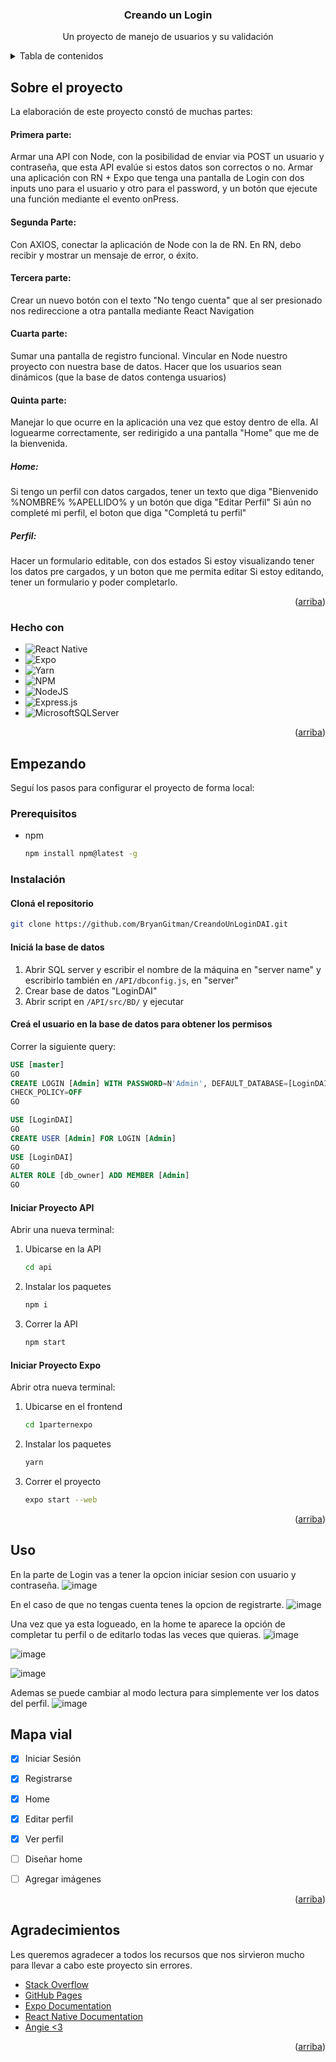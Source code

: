 <a name="readme-top"></a>

  <h3 align="center">Creando un Login</h3>

  <p align="center">
    Un proyecto de manejo de usuarios y su validación
  </p>
</div>

<!-- TABLE OF CONTENTS -->
<details>
  <summary>Tabla de contenidos</summary>
  <ol>
    <li>
      <a href="#sobre-el-proyecto">Sobre el proyecto</a>
      <ul>
        <li><a href="#hecho-con">Hecho con</a></li>
      </ul>
    </li>
    <li>
      <a href="#empezando">Empezando</a>
      <ul>
        <li><a href="#prerequisitos">Prerequisitos</a></li>
        <li><a href="#instalación">Instalación</a></li>
      </ul>
    </li>
    <li><a href="#uso">Uso</a></li>
    <li><a href="#mapa-vial">Mapa vial</a></li>
    <li><a href="#agradecimientos">Agradecimientos</a></li>
  </ol>
</details>



<!-- ABOUT THE PROJECT -->
## Sobre el proyecto

La elaboración de este proyecto constó de muchas partes:

#### Primera parte:
Armar una API con Node, con la posibilidad de enviar via POST un usuario y contraseña, que esta API evalúe si estos datos son correctos o no.
Armar una aplicación con RN + Expo que tenga una pantalla de Login con dos inputs uno para el usuario y otro para el password, y un botón que ejecute una función mediante el evento onPress.

#### Segunda Parte:
Con AXIOS, conectar la aplicación de Node con la de RN. En RN, debo recibir y mostrar un mensaje de error, o éxito.

#### Tercera parte:
Crear un nuevo botón con el texto "No tengo cuenta" que al ser presionado nos redireccione a otra pantalla mediante React Navigation
 
#### Cuarta parte:
Sumar una pantalla de registro funcional.
Vincular en Node nuestro proyecto con nuestra base de datos.
Hacer que los usuarios sean dinámicos (que la base de datos contenga usuarios)

#### Quinta parte:
Manejar lo que ocurre en la aplicación una vez que estoy dentro de ella. 
Al loguearme correctamente, ser redirigido a una pantalla "Home" que me de la bienvenida. 

##### Home:
Si tengo un perfil con datos cargados, tener un texto que diga "Bienvenido %NOMBRE% %APELLIDO% y un botón que diga "Editar Perfil" 
Si aún no completé mi perfil, el boton que diga "Completá tu perfil" 

##### Perfil: 
Hacer un formulario editable, con dos estados
Si estoy visualizando tener los datos pre cargados, y un boton que me permita editar
Si estoy editando, tener un formulario y poder completarlo.

<p align="right">(<a href="#readme-top">arriba</a>)</p>


### Hecho con

* ![React Native](https://img.shields.io/badge/react_native-%2320232a.svg?style=for-the-badge&logo=react&logoColor=%2361DAFB)
* ![Expo](https://img.shields.io/badge/expo-1C1E24?style=for-the-badge&logo=expo&logoColor=#D04A37)
* ![Yarn](https://img.shields.io/badge/yarn-%232C8EBB.svg?style=for-the-badge&logo=yarn&logoColor=white)
* ![NPM](https://img.shields.io/badge/NPM-%23CB3837.svg?style=for-the-badge&logo=npm&logoColor=white)
* ![NodeJS](https://img.shields.io/badge/node.js-6DA55F?style=for-the-badge&logo=node.js&logoColor=white)
* ![Express.js](https://img.shields.io/badge/express.js-%23404d59.svg?style=for-the-badge&logo=express&logoColor=%2361DAFB)
* ![MicrosoftSQLServer](https://img.shields.io/badge/Microsoft%20SQL%20Server-CC2927?style=for-the-badge&logo=microsoft%20sql%20server&logoColor=white)

<p align="right">(<a href="#readme-top">arriba</a>)</p>



<!-- GETTING STARTED -->
## Empezando

Seguí los pasos para configurar el proyecto de forma local:

### Prerequisitos

* npm
  ```sh
  npm install npm@latest -g
  ```


### Instalación

#### Cloná el repositorio
   ```sh
   git clone https://github.com/BryanGitman/CreandoUnLoginDAI.git
   ```


#### Iniciá la base de datos
1. Abrir SQL server y escribir el nombre de la máquina en "server name" y escribirlo también en `/API/dbconfig.js`, en "server"
2. Crear base de datos "LoginDAI"
3. Abrir script en `/API/src/BD/` y ejecutar


#### Creá el usuario en la base de datos para obtener los permisos
Correr la siguiente query:
```sql
USE [master]
GO
CREATE LOGIN [Admin] WITH PASSWORD=N'Admin', DEFAULT_DATABASE=[LoginDAI], CHECK_EXPIRATION=OFF,
CHECK_POLICY=OFF
GO

USE [LoginDAI]
GO
CREATE USER [Admin] FOR LOGIN [Admin]
GO
USE [LoginDAI]
GO
ALTER ROLE [db_owner] ADD MEMBER [Admin]
GO
```


#### Iniciar Proyecto API
Abrir una nueva terminal:
1. Ubicarse en la API
   ```sh
   cd api
   ```
2. Instalar los paquetes
   ```sh
   npm i
   ```
3. Correr la API
   ```sh
   npm start
   ```


#### Iniciar Proyecto Expo
Abrir otra nueva terminal:

1. Ubicarse en el frontend
   ```sh
   cd 1parternexpo
   ```
2. Instalar los paquetes
   ```sh
   yarn
   ```
3. Correr el proyecto
   ```sh
   expo start --web
   ```

<p align="right">(<a href="#readme-top">arriba</a>)</p>



<!-- USAGE EXAMPLES -->
## Uso

En la parte de Login vas a tener la opcion iniciar sesion con usuario y contraseña. 
![image](https://github.com/BryanGitman/CreandoUnLoginDAI/assets/111514117/ff896c9b-c4e4-47f0-8a89-767dbf3de61e)

En el caso de que no tengas cuenta tenes la opcion de registrarte.
![image](https://github.com/BryanGitman/CreandoUnLoginDAI/assets/111514117/fdcb2ce2-fb1a-4ff4-b42a-683ff43d18b5)


Una vez que ya esta logueado, en la home te aparece la opción de completar tu perfil o de editarlo todas las veces que quieras.
![image](https://github.com/BryanGitman/CreandoUnLoginDAI/assets/111514117/d2f6afed-995e-422d-b23b-cdc24c19d858)

![image](https://github.com/BryanGitman/CreandoUnLoginDAI/assets/111514117/7632a149-8e20-4a49-970a-e6f23c0bcdc7)

![image](https://github.com/BryanGitman/CreandoUnLoginDAI/assets/111514117/c0fd637f-dc1e-4b8d-b119-2546eb9f135c)

Ademas se puede cambiar al modo lectura para simplemente ver los datos del perfil.
![image](https://github.com/BryanGitman/CreandoUnLoginDAI/assets/111514117/f5a0e6e9-b05a-42d3-9fef-a367cb59c07e)




<!-- ROADMAP -->
## Mapa vial

- [x] Iniciar Sesión
- [x] Registrarse
- [x] Home
- [x] Editar perfil
- [x] Ver perfil
- [ ] Diseñar home
- [ ] Agregar imágenes
 

<p align="right">(<a href="#readme-top">arriba</a>)</p>



<!-- ACKNOWLEDGMENTS -->
## Agradecimientos

Les queremos agradecer a todos los recursos que nos sirvieron mucho para llevar a cabo este proyecto sin errores.

* [Stack Overflow](https://es.stackoverflow.com/)
* [GitHub Pages](https://pages.github.com)
* [Expo Documentation](https://docs.expo.dev/)
* [React Native Documentation](https://reactnative.dev/)
* [Angie <3](https://github.com/sparksqueen)

  
<p align="right">(<a href="#readme-top">arriba</a>)</p>



<!-- MARKDOWN LINKS & IMAGES -->
<!-- https://www.markdownguide.org/basic-syntax/#reference-style-links -->
[contributors-shield]: https://img.shields.io/github/contributors/othneildrew/Best-README-Template.svg?style=for-the-badge
[contributors-url]: https://github.com/othneildrew/Best-README-Template/graphs/contributors
[forks-shield]: https://img.shields.io/github/forks/othneildrew/Best-README-Template.svg?style=for-the-badge
[forks-url]: https://github.com/othneildrew/Best-README-Template/network/members
[stars-shield]: https://img.shields.io/github/stars/othneildrew/Best-README-Template.svg?style=for-the-badge
[stars-url]: https://github.com/othneildrew/Best-README-Template/stargazers
[issues-shield]: https://img.shields.io/github/issues/othneildrew/Best-README-Template.svg?style=for-the-badge
[issues-url]: https://github.com/othneildrew/Best-README-Template/issues
[license-shield]: https://img.shields.io/github/license/othneildrew/Best-README-Template.svg?style=for-the-badge
[license-url]: https://github.com/othneildrew/Best-README-Template/blob/master/LICENSE.txt
[linkedin-shield]: https://img.shields.io/badge/-LinkedIn-black.svg?style=for-the-badge&logo=linkedin&colorB=555
[linkedin-url]: https://linkedin.com/in/othneildrew
[product-screenshot]: images/screenshot.png
[Next.js]: https://img.shields.io/badge/next.js-000000?style=for-the-badge&logo=nextdotjs&logoColor=white
[Next-url]: https://nextjs.org/
[React.js]: https://img.shields.io/badge/React-20232A?style=for-the-badge&logo=react&logoColor=61DAFB
[React-url]: https://reactjs.org/
[Vue.js]: https://img.shields.io/badge/Vue.js-35495E?style=for-the-badge&logo=vuedotjs&logoColor=4FC08D
[Vue-url]: https://vuejs.org/
[Angular.io]: https://img.shields.io/badge/Angular-DD0031?style=for-the-badge&logo=angular&logoColor=white
[Angular-url]: https://angular.io/
[Svelte.dev]: https://img.shields.io/badge/Svelte-4A4A55?style=for-the-badge&logo=svelte&logoColor=FF3E00
[Svelte-url]: https://svelte.dev/
[Laravel.com]: https://img.shields.io/badge/Laravel-FF2D20?style=for-the-badge&logo=laravel&logoColor=white
[Laravel-url]: https://laravel.com
[Bootstrap.com]: https://img.shields.io/badge/Bootstrap-563D7C?style=for-the-badge&logo=bootstrap&logoColor=white
[Bootstrap-url]: https://getbootstrap.com
[JQuery.com]: https://img.shields.io/badge/jQuery-0769AD?style=for-the-badge&logo=jquery&logoColor=white
[JQuery-url]: https://jquery.com 
